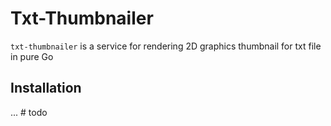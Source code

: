 # Txt-Thumbnailer

```txt-thumbnailer``` is a service for rendering 2D graphics thumbnail for txt file in pure Go

## Installation
... # todo